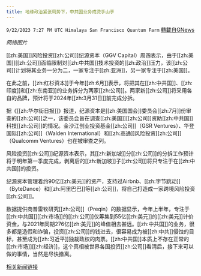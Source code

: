 ```yaml
---
title: 地缘政治紧张局势下，中共国业务成烫手山芋
---
```

`9/22/2023 7:27 PM UTC Himalaya San Francisco Quantum Farm` [轉載自GNews](https://gnews.org/articles/1727849)

*网络图片*

[[zh:美国]]风险投资[[zh:公司]]纪源资本（GGV Capital）周四表示，由于[[zh:美国]][[zh:公司]]面临限制对[[zh:中共国]]技术投资的[[zh:政治]]压力，该[[zh:公司]]计划将其业务一分为二，一家专注于[[zh:亚洲]]，另一家专注于[[zh:美国]]。

在此之前，[[zh:红杉资本]]于今年[[zh:6月]]表示，将把其在[[zh:中共国]]、[[zh:印度]]和[[zh:东南亚]]的业务拆分为两家[[zh:公司]]。两家新[[zh:公司]]将采用各自的品牌，预计将于2024年[[zh:3月31日]]前完成分拆。

据《[[zh:华尔街日报]]》报道，纪源资本是[[zh:美国国会]]委员会[[zh:7月]]份审查的[[zh:公司]]之一，该委员会旨在调查[[zh:美国]][[zh:公司]]资助[[zh:中共国]]科技[[zh:公司]]的情况。金沙江创业投资基金[[zh:公司]]（GSR Ventures）、华登国际[[zh:公司]]（Walden International）和[[zh:高通]]风险投资[[zh:公司]]（Qualcomm Ventures）也在被审查之列。

风险投资[[zh:公司]]纪源资本表示，其[[zh:新加坡]]分[[zh:公司]]的分拆工作预计将于明年第一季度完成，剥离后的[[zh:新加坡]]子[[zh:公司]]将只专注于在[[zh:中共国]]的投资。

纪源资本管理着约90亿[[zh:美元]]的资产，支持过Airbnb、[[zh:字节跳动]]（ByteDance）和[[zh:阿里巴巴]]等[[zh:公司]]，将自己打造成一家跨境风险投资[[zh:公司]]。

数据提供商普雷钦研究[[zh:公司]]（Preqin）的数据显示，今年上半年，专注于[[zh:中共国]][[zh:市场]]的[[zh:公司]]仅筹集到55亿[[zh:美元]]的[[zh:美元]]计价资金，与2021年同期276亿[[zh:美元]]的峰值相去甚远。[[zh:中共国]]的业务，很多都是造假和诈骗，投资[[zh:公司]]的钱进去，很容易成为被[[zh:中共]]侵蚀的目标，甚至成为[[zh:习近平]]独裁政权的肉票。[[zh:中共国]]本质上不存在正常的[[zh:市场]][[zh:经济]]，这个真相被世界各国投资[[zh:公司]]看清后，接下来可以做的事情，当然是尽快撤离。

[相关新闻链接](https://finance.yahoo.com/news/us-venture-firm-ggv-capital-230759360.html?guccounter=1)
